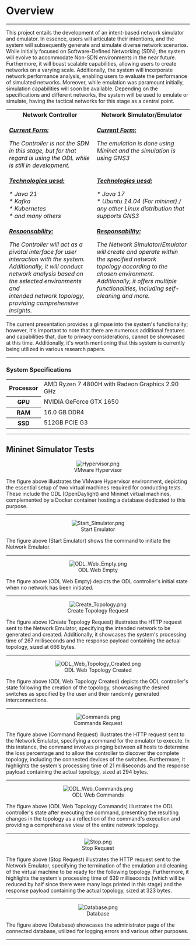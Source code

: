 # Overview

-----------------------------------

This project entails the development of an intent-based network simulator and emulator. In essence, users will articulate their intentions, and the system will subsequently generate and simulate diverse network scenarios. While initially focused on Software-Defined Networking (SDN), the system will evolve to accommodate Non-SDN environments in the near future. Furthermore, it will boast scalable capabilities, allowing users to create networks on a varying scale. Additionally, the system will incorporate network performance analysis, enabling users to evaluate the performance of simulated networks. Moreover, while emulation was paramount initially, simulation capabilities will soon be available. Depending on the specifications and different networks, the system will be used to emulate or simulate, having the tactical networks for this stage as a central point.




<table style="margin: 0 auto;">
  <tr>
    <th> Network Controller</th>
    <th> Network Simulator/Emulator</th>
  </tr>
  <!---->
  <!---->
  <tr>
    <td style="vertical-align: top;">
     <p><strong><em><u>Current Form:</u><em></strong></p>
    The Controller is not the SDN in this stage, but for that regard is using the ODL while <br> 
        is still in development.</td>
    <td style="vertical-align: top;">
    <p><strong><em><u>Current Form:</u><em></strong></p>
    The emulation is done using Mininet and the simulation is using GNS3</td>
  </tr>
  <!---->
  <!---->
  <tr>
    <td style="vertical-align: top;">
    <p><strong><em><u>Technologies uesd:</u><em></strong></p>
        * Java 21 <br>
        * Kafka <br>
        * Kubernetes <br>
        * and many others
    </td>
    <!---->
    <td style="vertical-align: top;">
     <p><strong><em><u>Technologies uesd:</u><em></strong></p>
      * Java 17 <br>
      * Ubuntu 14.04 (For mininet) / any other Linux distribution that supports GNS3
    </td>
  </tr>
  <!---->
  <!---->
  <tr>
    <td style="vertical-align: top;">
    <p><strong><em><u>Responsability:</u><em></strong></p>
      The Controller will act as a pivotal interface for user interaction with the system. <br> 
      Additionally, it will conduct network analysis based on the selected environments and <br> 
      intended network topology, providing comprehensive insights.
    </td>
    <!---->
    <td style="vertical-align: top;">
    <p><strong><em><u>Responsability:</u><em></strong></p>
      The Network Simulator/Emulator will create and operate within the specified network <br> 
      topology according to the chosen environment. Additionally, it offers multiple <br> 
      functionalities, including self-cleaning and more.
    </td>
  </tr>
</table>


The current presentation provides a glimpse into the system's functionality; however, it's important to note that there are numerous additional features and capabilities that, due to privacy considerations, cannot be showcased at this time. Additionally, it's worth mentioning that this system is currently being utilized in various research papers.

-----------------------------------------

### System Specifications

<table style="margin: 0 auto;">

<tr>
    <th>Processor</th>
    <td>AMD Ryzen 7 4800H with Radeon Graphics 2.90 GHz</td>
</tr>
<tr>
    <th>GPU</th>
    <td>NVIDIA GeForce GTX 1650</td>
</tr>
<tr>
    <th>RAM</th>
    <td>16.0 GB DDR4</td>
</tr>
<tr>
    <th>SSD</th>
    <td>512GB PCIE G3</td>
</tr>

</table>

---------------------------------

## Mininet Simulator Tests

<center><figure><img src="figs/Hypervisor.png" alt="Hypervisor.png"><figcaption>VMware Hypervisor</figcaption></figure></center>

The figure above illustrates the VMware Hypervisor environment, depicting the essential setup of two virtual machines required for conducting tests. These include the ODL (OpenDaylight) and Mininet virtual machines, complemented by a Docker container hosting a database dedicated to this purpose.

-----------------------------------

<center><figure><img src="figs/Start_Simulator.png" alt="Start_Simulator.png"><figcaption>Start Emulator</figcaption></figure></center>

The figure above (Start Emulator) shows the command to initiate the Network Emulator.

------------------------

<center><figure><img src="figs/ODL_Web_Empty.png" alt="ODL_Web_Empty.png"><figcaption>ODL Web Empty</figcaption></figure></center>

The figure above (ODL Web Empty) depicts the ODL controller's initial state when no network has been initiated.

--------------------------------------------

<center><figure><img src="figs/Create_Topology.png" alt="Create_Topology.png"><figcaption>Create Topology Request</figcaption></figure></center>

The figure above (Create Topology Request) illustrates the HTTP request sent to the Network Emulator, specifying the intended network to be generated and created. Additionally, it showcases the system's processing time of 267 milliseconds and the response payload containing the actual topology, sized at 666 bytes.

---------------------------------------

<center><figure><img src="figs/ODL_Web_Topology_Created.png" alt="ODL_Web_Topology_Created.png"><figcaption>ODL Web Topology Created</figcaption></figure></center>

The figure above (ODL Web Topology Created) depicts the ODL controller's state following the creation of the topology, showcasing the desired switches as specified by the user and their randomly generated interconnections.

---------------------------------

<center><figure><img src="figs/Commands.png" alt="Commands.png"><figcaption>Commands Request</figcaption></figure></center>

The figure above (Command Request) illustrates the HTTP request sent to the Network Emulator, specifying a command for the emulator to execute. In this instance, the command involves pinging between all hosts to determine the loss percentage and to allow the controller to discover the complete topology, including the connected devices of the switches. Furthermore, it highlights the system's processing time of 21 milliseconds and the response payload containing the actual topology, sized at 294 bytes.

----------------------------------------

<center><figure><img src="figs/ODL_Web_Commands.png" alt="ODL_Web_Commands.png"><figcaption>ODL Web Commands</figcaption></figure></center>

The figure above (ODL Web Topology Commands) illustrates the ODL controller's state after executing the command, presenting the resulting changes in the topology as a reflection of the command's execution and providing a comprehensive view of the entire network topology.

-------------------------------------

<center><figure><img src="figs/Stop.png" alt="Stop.png"><figcaption>Stop Request</figcaption></figure></center>

The figure above (Stop Request) illustrates the HTTP request sent to the Network Emulator, specifying the termination of the emulation and cleaning of the virtual machine to be ready for the following topology. Furthermore, it highlights the system's processing time of 639 milliseconds (which will be reduced by half since there were many logs printed in this stage) and the response payload containing the actual topology, sized at 323 bytes.

--------------------------------------------------------------

<center><figure><img src="figs/Database.png" alt="Database.png"><figcaption>Database</figcaption></figure></center>

The figure above (Database) showcases the administrator page of the connected database, utilized for logging errors and various other purposes.

--------------------------------
